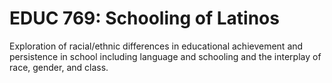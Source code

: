 # EDUC 769: Schooling of Latinos

Exploration of racial/ethnic differences in educational achievement and persistence in school including language and schooling and the interplay of race, gender, and class.